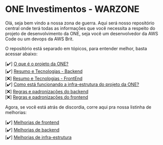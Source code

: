 
# ONE Investimentos - WARZONE

Olá, seja bem vindo a nossa zona de guerra. Aqui será nosso repositório central onde terá todas as informações que você necessita a respeito
do projeto de desenvolvimento da ONE, seja você um desenvolvedor da AWS Code ou um devops da AWS Brit.

O repositório está separado em tópicos, para entender melhor, basta acessar abaixo:  
  
[:heavy_check_mark:]  [O que é o projeto da ONE?](https://github.com/KoenomatachiSan/one-trading-warzone/blob/main/WhatIsOneProject.md)  
[:heavy_check_mark:]  [Resumo e Tecnologias - Backend](https://github.com/KoenomatachiSan/one-trading-warzone/blob/main/TechnologyBackend.md)  
[:x:]  [Resumo e Tecnologias - FrontEnd](#)  
[:heavy_check_mark:]  [Como está funcionando a infra-estrutura do projeto da ONE?](https://github.com/KoenomatachiSan/one-trading-warzone/blob/main/Infraestructure.md)  
[:x:]  [Regras e padronizações do backend](#)  
[:x:]  [Regras e padronizações do frontend](#)  
  
Agora, se você está atrás de discordia, corre aqui pra nossa listinha de melhorias:  
  
[:heavy_check_mark:]  [Melhorias de frontend](https://github.com/KoenomatachiSan/one-trading-warzone/blob/main/frontendUpdate.md)  
[:heavy_check_mark:]  [Melhorias de backend](https://github.com/KoenomatachiSan/one-trading-warzone/blob/main/backendUpdate.md)  
[:heavy_check_mark:]  [Melhorias de infra-estrutura](https://github.com/KoenomatachiSan/one-trading-warzone/blob/main/infraUpdate.md)  
